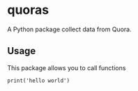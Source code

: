 # quoras

A Python package collect data from Quora.

## Usage
This package allows you to call functions

```
print('hello world')
```